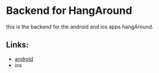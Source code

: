 # Backend for HangAround

this is the backend for the android and ios apps hangAround.

## Links:

- [android](https://github.com/Jef-Malfliet/HangAround)
- ios